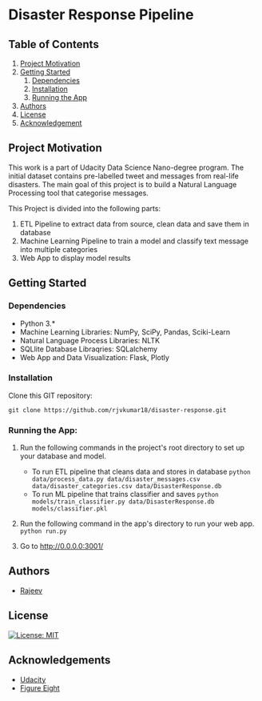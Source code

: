 # Disaster Response Pipeline

## Table of Contents
1. [Project Motivation](#motivation)
2. [Getting Started](#getting_started)
	1. [Dependencies](#dependencies)
	2. [Installation](#installation)
	3. [Running the App](#executing)
3. [Authors](#authors)
4. [License](#license)
5. [Acknowledgement](#acknowledgement)

<a name="motivation"></a>
## Project Motivation

This work is a part of Udacity Data Science Nano-degree program.
The initial dataset contains pre-labelled tweet and messages from real-life disasters. 
The main goal of this project is to build a Natural Language Processing tool that categorise messages.

This Project is divided into the following parts:

1. ETL Pipeline to extract data from source, clean data and save them in database
2. Machine Learning Pipeline to train a model and classify text message into multiple categories
3. Web App to display model results

<a name="getting_started"></a>
## Getting Started

<a name="dependencies"></a>
### Dependencies
* Python 3.*
* Machine Learning Libraries: NumPy, SciPy, Pandas, Sciki-Learn
* Natural Language Process Libraries: NLTK
* SQLlite Database Libraqries: SQLalchemy
* Web App and Data Visualization: Flask, Plotly

<a name="installation"></a>
### Installation
Clone this GIT repository:
```
git clone https://github.com/rjvkumar18/disaster-response.git
```
<a name="executing"></a>
### Running the App:
1. Run the following commands in the project's root directory to set up your database and model.

    - To run ETL pipeline that cleans data and stores in database
        `python data/process_data.py data/disaster_messages.csv data/disaster_categories.csv data/DisasterResponse.db`
    - To run ML pipeline that trains classifier and saves
        `python models/train_classifier.py data/DisasterResponse.db models/classifier.pkl`

2. Run the following command in the app's directory to run your web app.
    `python run.py`

3. Go to http://0.0.0.0:3001/


<a name="authors"></a>
## Authors

* [Rajeev](https://github.com/rjvkumar18/)

<a name="license"></a>
## License
[![License: MIT](https://img.shields.io/badge/License-MIT-yellow.svg)](https://opensource.org/licenses/MIT)

<a name="acknowledgement"></a>
## Acknowledgements

* [Udacity](https://www.udacity.com/)
* [Figure Eight](https://www.figure-eight.com/)